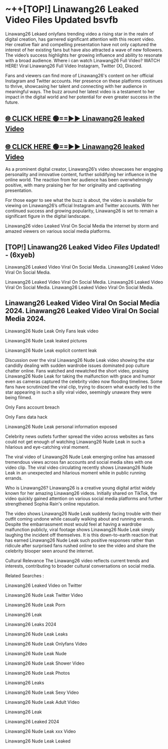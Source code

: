 # ~++[TOP!] Linawang26 Leaked Video Files Updated bsvfb

 Linawang26 Lekaed onlyfans trending video a rising star in the realm of digital creation, has garnered significant attention with this recent video. Her creative flair and compelling presentation have not only captured the interest of her existing fans but have also attracted a wave of new followers. The video’s success highlights her growing influence and ability to resonate with a broad audience.
Where i can watch  Linawang26 Full Video? WATCH HERE! Viral  Linawang26 Full Video Instagram, Twitter (X), Discord.


Fans and viewers can find more of  Linawang26's content on her official Instagram and Twitter accounts. Her presence on these platforms continues to thrive, showcasing her talent and connecting with her audience in meaningful ways. The buzz around her latest video is a testament to her impact in the digital world and her potential for even greater success in the future.


## [🌐 CLICK HERE 🟢==►►  Linawang26 leaked Video ](https://onlyclips.site?title=Linawang26&ref=git)

## [🌐 CLICK HERE 🟢==►►  Linawang26 leaked Video ](https://onlyclips.site?title=Linawang26&ref=git)


As a prominent digital creator,  Linawang26’s video showcases her engaging personality and innovative content, further solidifying her influence in the online world. The reaction from her audience has been overwhelmingly positive, with many praising her for her originality and captivating presentation.

For those eager to see what the buzz is about, the video is available for viewing on  Linawang26’s official Instagram and Twitter accounts. With her continued success and growing popularity,  Linawang26 is set to remain a significant figure in the digital landscape.


  Linawang26 video Leaked Viral On Social Media the internet by storm and amazed viewers on various social media platforms.


## [TOP!]  Linawang26 Leaked Video *Files* Updated! - (6xyeb) 

 Linawang26 Leaked Video Viral On Social Media. Linawang26 Leaked Video Viral On Social Media.

 Linawang26 Leaked Video Viral On Social Media. Linawang26 Leaked Video Viral On Social Media. Linawang26 Leaked Video Viral On Social Media.


##  Linawang26 Leaked Video Viral On Social Media 2024. Linawang26 Leaked Video Viral On Social Media 2024.
 Linawang26 Nude Leak Only Fans leak video

 Linawang26 Nude Leak leaked pictures

 Linawang26 Nude Leak explicit content leak

Discussion over the viral  Linawang26 Nude Leak video showing the star candidly dealing with sudden wardrobe issues dominated pop culture chatter online. Fans watched and rewatched the short video, praising  Linawang26 Nude Leak for taking the malfunction with grace and humor even as cameras captured the celebrity video now flooding timelines. Some fans have scrutinized the viral clip, trying to discern what exactly led to the star appearing in such a silly viral video, seemingly unaware they were being filmed.


Only Fans account breach

Only Fans data hack

 Linawang26 Nude Leak personal information exposed

Celebrity news outlets further spread the video across websites as fans could not get enough of watching  Linawang26 Nude Leak in such a hilarious and eye-catching viral moment.


The viral video of  Linawang26 Nude Leak emerging online has amassed tremendous views across fan accounts and social media sites with one video clip. The viral video circulating recently shows  Linawang26 Nude Leak in an unexpected and hilarious moment while in public running errands.


Who is  Linawang26?  Linawang26 is a creative young digital artist widely known for her amazing  Linawang26 videos. Initially shared on TikTok, the video quickly gained attention on various social media platforms and further strengthened Sophia Rain's online reputation.

The video shows  Linawang26 Nude Leak suddenly facing trouble with their outfit coming undone while casually walking about and running errands. Despite the embarrassment most would feel at having a wardrobe malfunction publicly, viral footage shows  Linawang26 Nude Leak simply laughing the incident off themselves. It is this down-to-earth reaction that has earned  Linawang26 Nude Leak such positive responses rather than ridicule after surprised fans rushed online to see the video and share the celebrity blooper seen around the internet.

Cultural Relevance The  Linawang26 video reflects current trends and interests, contributing to broader cultural conversations on social media.

Related Searches :

 Linawang26 Leaked Video on Twitter

 Linawang26 Nude Leak Twitter Video

 Linawang26 Nude Leak Porn

 Linawang26 Leak 

 Linawang26 Leaks 2024

 Linawang26 Nude Leak Leaks

 Linawang26 Nude Leak Onlyfans Video

 Linawang26 Nude Leak Nude

 Linawang26 Nude Leak Shower Video

 Linawang26 Nude Leak Photos

 Linawang26 Leaks

 Linawang26 Nude Leak Sexy Video

 Linawang26 Nude Leak Adult Video

 Linawang26 Leak

 Linawang26 Leaked 2024

 Linawang26 Nude Leak xxx Video

 Linawang26 Nude Leak Leaked